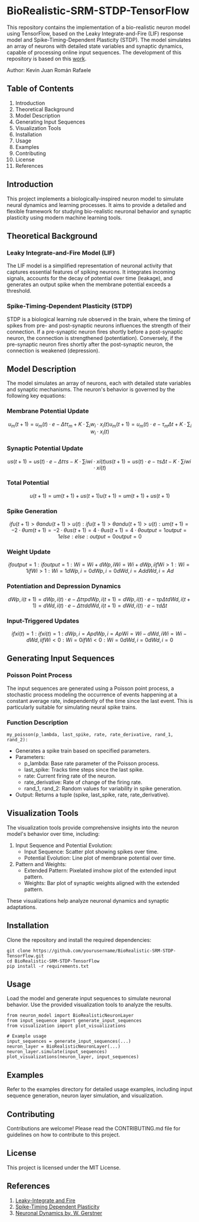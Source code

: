 # BioRealistic-SRM-STDP-TensorFlow
This repository contains the implementation of a bio-realistic neuron model using TensorFlow, based on the Leaky Integrate-and-Fire (LIF) response model and Spike-Timing-Dependent Plasticity (STDP). The model simulates an array of neurons with detailed state variables and synaptic dynamics, capable of processing online input sequences. The development of this repository is based on this [work](https://journals.plos.org/plosone/article?id=10.1371/journal.pone.0001377).

Author: Kevin Juan Román Rafaele

## Table of Contents
1. Introduction
2. Theoretical Background
3. Model Description
4. Generating Input Sequences
5. Visualization Tools
6. Installation
7. Usage
8. Examples
9. Contributing
10. License
11. References

## Introduction
This project implements a biologically-inspired neuron model to simulate neural dynamics and learning processes. It aims to provide a detailed and flexible framework for studying bio-realistic neuronal behavior and synaptic plasticity using modern machine learning tools.

## Theoretical Background
### Leaky Integrate-and-Fire Model (LIF)
The LIF model is a simplified representation of neuronal activity that captures essential features of spiking neurons. It integrates incoming signals, accounts for the decay of potential over time (leakage), and generates an output spike when the membrane potential exceeds a threshold.

### Spike-Timing-Dependent Plasticity (STDP)
STDP is a biological learning rule observed in the brain, where the timing of spikes from pre- and post-synaptic neurons influences the strength of their connection. If a pre-synaptic neuron fires shortly before a post-synaptic neuron, the connection is strengthened (potentiation). Conversely, if the pre-synaptic neuron fires shortly after the post-synaptic neuron, the connection is weakened (depression).

## Model Description
The model simulates an array of neurons, each with detailed state variables and synaptic mechanisms. The neuron's behavior is governed by the following key equations:

### Membrane Potential Update
$$
u_{m}(t+1)=u_{m}(t)⋅e−Δtτ_{m}+K⋅∑_{i}w_{i}⋅x_{i}(t)u_{m}​(t+1)=u_{m}​(t)⋅e−τ_{m}​Δt​+K⋅∑_{i}​w_{i}​⋅x_{i}​(t)
$$

### Synaptic Potential Update
$$
us(t+1)=us(t)⋅e−Δtτs−K⋅∑iwi⋅xi(t)us​(t+1)=us​(t)⋅e−τs​Δt​−K⋅∑i​wi​⋅xi​(t)
$$

### Total Potential
$$
u(t+1)=um(t+1)+us(t+1)u(t+1)=um​(t+1)+us​(t+1)
$$

### Spike Generation
$$
if u(t+1)>θ and u(t+1)>u(t):if u(t+1)>θ and u(t+1)>u(t):
um(t+1)=−2⋅θum​(t+1)=−2⋅θ
us(t+1)=4⋅θus​(t+1)=4⋅θ
output=1output=1
else:else:
output=0output=0
$$

### Weight Update
$$
if output=1:if output=1:
Wi=Wi+dWp,iWi​=Wi​+dWp,i​
if Wi>1:Wi=1if Wi​>1:Wi​=1
dWp,i=0dWp,i​=0
dWd,i=AddWd,i​=Ad​
$$

### Potentiation and Depression Dynamics
$$
dWp,i(t+1)=dWp,i(t)⋅e−ΔtτpdWp,i​(t+1)=dWp,i​(t)⋅e−τp​Δt​
dWd,i(t+1)=dWd,i(t)⋅e−ΔtτddWd,i​(t+1)=dWd,i​(t)⋅e−τd​Δt​
$$

### Input-Triggered Updates
$$
if xi(t)=1:if xi​(t)=1:
dWp,i=ApdWp,i​=Ap​
Wi=Wi−dWd,iWi​=Wi​−dWd,i​
if Wi<0:Wi=0if Wi​<0:Wi​=0
dWd,i=0dWd,i​=0
$$

## Generating Input Sequences
### Poisson Point Process
The input sequences are generated using a Poisson point process, a stochastic process modeling the occurrence of events happening at a constant average rate, independently of the time since the last event. This is particularly suitable for simulating neural spike trains.

### Function Description
```
my_poisson(p_lambda, last_spike, rate, rate_derivative, rand_1, rand_2):
```
- Generates a spike train based on specified parameters.
- Parameters:
  - p_lambda: Base rate parameter of the Poisson process.
  - last_spike: Tracks time steps since the last spike.
  - rate: Current firing rate of the neuron.
  - rate_derivative: Rate of change of the firing rate.
  - rand_1, rand_2: Random values for variability in spike generation.
- Output: Returns a tuple (spike, last_spike, rate, rate_derivative).

## Visualization Tools
The visualization tools provide comprehensive insights into the neuron model's behavior over time, including:
1. Input Sequence and Potential Evolution:
   - Input Sequence: Scatter plot showing spikes over time.
   - Potential Evolution: Line plot of membrane potential over time.
2. Pattern and Weights:
   - Extended Pattern: Pixelated imshow plot of the extended input pattern.
   - Weights: Bar plot of synaptic weights aligned with the extended pattern.

These visualizations help analyze neuronal dynamics and synaptic adaptations.

## Installation
Clone the repository and install the required dependencies:
```
git clone https://github.com/yourusername/BioRealistic-SRM-STDP-TensorFlow.git
cd BioRealistic-SRM-STDP-TensorFlow
pip install -r requirements.txt
```

## Usage
Load the model and generate input sequences to simulate neuronal behavior. Use the provided visualization tools to analyze the results.
```
from neuron_model import BioRealisticNeuronLayer
from input_sequence import generate_input_sequences
from visualization import plot_visualizations

# Example usage
input_sequences = generate_input_sequences(...)
neuron_layer = BioRealisticNeuronLayer(...)
neuron_layer.simulate(input_sequences)
plot_visualizations(neuron_layer, input_sequences)
```

## Examples
Refer to the examples directory for detailed usage examples, including input sequence generation, neuron layer simulation, and visualization.

## Contributing
Contributions are welcome! Please read the CONTRIBUTING.md file for guidelines on how to contribute to this project.

## License
This project is licensed under the MIT License.

## References
1. [Leaky-Integrate and Fire](https://en.wikipedia.org/wiki/Biological_neuron_model#Leaky_integrate-and-fire)
2. [Spike-Timing Dependent Plasticity](https://en.wikipedia.org/wiki/Spike-timing-dependent_plasticity)
3. [Neuronal Dynamics by. W. Gerstner](https://neuronaldynamics.epfl.ch/online/index.html)
